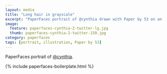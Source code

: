 ```yaml
---
layout: media
title: "Long hair in grayscale"
excerpt: "PaperFaces portrait of @cynthia drawn with Paper by 53 on an iPad."
image: 
  feature: paperfaces-cynthia-2-twitter-lg.jpg
  thumb: paperfaces-cynthia-2-twitter-150.jpg
category: paperfaces
tags: [portrait, illustration, Paper by 53]
---
```


PaperFaces portrait of [@cynthia](http://twitter.com/cynthia).

{% include paperfaces-boilerplate.html %}